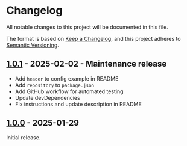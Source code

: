 # Changelog

All notable changes to this project will be documented in this file.

The format is based on [Keep a Changelog](https://keepachangelog.com/en/1.1.0/),
and this project adheres to [Semantic Versioning](https://semver.org/spec/v2.0.0.html).

## [1.0.1] - 2025-02-02 - Maintenance release

- Add `header` to config example in README
- Add `repository` to `package.json`
- Add GitHub workflow for automated testing
- Update devDependencies
- Fix instructions and update description in README

## [1.0.0] - 2025-01-29

Initial release.

[1.0.0]: https://github.com/KristjanESPERANTO/MMM-Forum/releases/tag/v1.0.0
[1.0.1]: https://github.com/KristjanESPERANTO/MMM-Forum/compare/v1.0.0...v1.0.1
